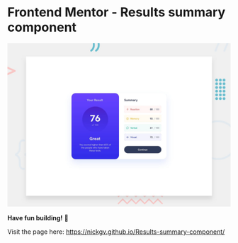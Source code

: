# Frontend Mentor - Results summary component

![Design preview for the Results summary component coding challenge](./design/desktop-preview.jpg)

**Have fun building!** 🚀

Visit the page here: https://nickgv.github.io/Results-summary-component/